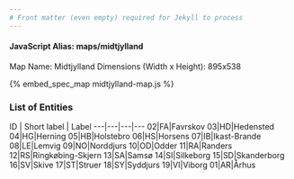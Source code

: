 ```yaml
---
# Front matter (even empty) required for Jekyll to process
---
```


#### JavaScript Alias: maps/midtjylland

Map Name: Midtjylland
Dimensions (Width x Height): 895x538



{% embed_spec_map midtjylland-map.js %}

### List of Entities

ID | Short label | Label
---|---|---|---
02|FA|Favrskov
03|HD|Hedensted
04|HG|Herning
05|HB|Holstebro
06|HS|Horsens
07|IB|Ikast-Brande
08|LE|Lemvig
09|NO|Norddjurs
10|OD|Odder
11|RA|Randers
12|RS|Ringkøbing-Skjern
13|SA|Samsø
14|SI|Silkeborg
15|SD|Skanderborg
16|SV|Skive
17|ST|Struer
18|SY|Syddjurs
19|VI|Viborg
01|AR|Århus

